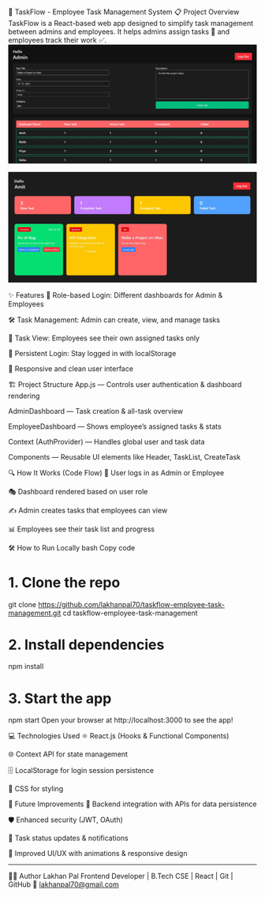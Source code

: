 🚀 TaskFlow - Employee Task Management System
📋 Project Overview
TaskFlow is a React-based web app designed to simplify task management between admins and employees. It helps admins assign tasks 📝 and employees track their work ✅.
![admin page ](https://github.com/lakhanpal70/taskflow-employee-task-management/blob/955ade5eff3f256c5d27e37d50877b3d2e663d2e/adminpage.jpg)

![employee page ](https://github.com/lakhanpal70/taskflow-employee-task-management/blob/c65220496de7c037749511988246a46c66dbe386/employee%20page.jpg)


✨ Features
🔐 Role-based Login: Different dashboards for Admin & Employees

🛠️ Task Management: Admin can create, view, and manage tasks

👀 Task View: Employees see their own assigned tasks only

💾 Persistent Login: Stay logged in with localStorage

🎨 Responsive and clean user interface

🏗️ Project Structure
App.js — Controls user authentication & dashboard rendering

AdminDashboard — Task creation & all-task overview

EmployeeDashboard — Shows employee’s assigned tasks & stats

Context (AuthProvider) — Handles global user and task data

Components — Reusable UI elements like Header, TaskList, CreateTask

🔍 How It Works (Code Flow)
🔑 User logs in as Admin or Employee

🎭 Dashboard rendered based on user role

✍️ Admin creates tasks that employees can view

📊 Employees see their task list and progress

🛠️ How to Run Locally
bash
Copy code
# 1. Clone the repo
git clone https://github.com/lakhanpal70/taskflow-employee-task-management.git
cd taskflow-employee-task-management

# 2. Install dependencies
npm install

# 3. Start the app
npm start
Open your browser at http://localhost:3000 to see the app!

💻 Technologies Used
⚛️ React.js (Hooks & Functional Components)

🌐 Context API for state management

🗄️ LocalStorage for login session persistence

🎨 CSS for styling

🚀 Future Improvements
🔗 Backend integration with APIs for data persistence

🛡️ Enhanced security (JWT, OAuth)

🔄 Task status updates & notifications

📱 Improved UI/UX with animations & responsive design

---

🧑‍💼 Author
Lakhan Pal
Frontend Developer | B.Tech CSE | React | Git | GitHub
📧 lakhanpal70@gmail.com

